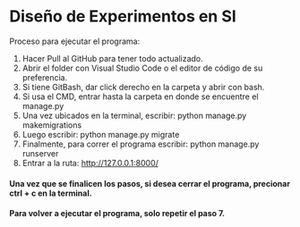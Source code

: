 # Diseño de Experimentos en SI

Proceso para ejecutar el programa:

1. Hacer Pull al GitHub para tener todo actualizado.
2. Abrir el folder con Visual Studio Code o el editor de código de su preferencia.
3. Si tiene GitBash, dar click derecho en la carpeta y abrir con bash.
4. Si usa el CMD, entrar hasta la carpeta en donde se encuentre el manage.py
5. Una vez ubicados en la terminal, escribir: python manage.py makemigrations
6. Luego escribir: python manage.py migrate
7. Finalmente, para correr el programa escribir: python manage.py runserver
8. Entrar a la ruta: http://127.0.0.1:8000/


#### Una vez que se finalicen los pasos, si desea cerrar el programa, precionar ctrl + c en la terminal.
#### Para volver a ejecutar el programa, solo repetir el paso 7.
